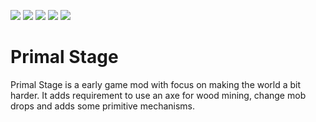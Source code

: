 ![](https://i.imgur.com/UzpR4Ds.png)
![](https://img.shields.io/github/issues/nanokulonq/PrimalStage?color=f9e7d0&labelColor=9e1616&style=for-the-badge) [![](https://img.shields.io/badge/-github-lightgrey?labelColor=9e1616&style=for-the-badge&logo=github&logoColor=white&color=f9e7d0)](https://github.com/nanokulonq/PrimalStage) ![](https://img.shields.io/badge/-discord-lightgrey?labelColor=9e1616&style=for-the-badge&logo=discord&logoColor=white&color=f9e7d0) [![](https://img.shields.io/badge/-twitch-lightgrey?labelColor=b3291e&style=for-the-badge&logo=twitch&logoColor=white&color=f9e7d0)](https://www.twitch.tv/nanokulon)
# Primal Stage
Primal Stage is a early game mod with focus on making the world a bit harder. It adds requirement to use an axe for wood mining, change mob drops and adds some primitive mechanisms.
